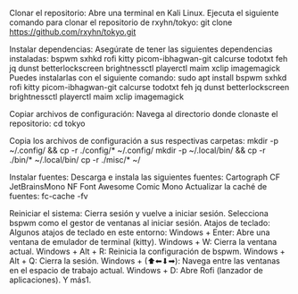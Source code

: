 Clonar el repositorio:
Abre una terminal en Kali Linux.
Ejecuta el siguiente comando para clonar el repositorio de rxyhn/tokyo:
git clone https://github.com/rxyhn/tokyo.git

Instalar dependencias:
Asegúrate de tener las siguientes dependencias instaladas:
bspwm
sxhkd
rofi
kitty
picom-ibhagwan-git
calcurse
todotxt
feh
jq
dunst
betterlockscreen
brightnessctl
playerctl
maim
xclip
imagemagick
Puedes instalarlas con el siguiente comando:
sudo apt install bspwm sxhkd rofi kitty picom-ibhagwan-git calcurse todotxt feh jq dunst betterlockscreen brightnessctl playerctl maim xclip imagemagick

Copiar archivos de configuración:
Navega al directorio donde clonaste el repositorio:
cd tokyo

Copia los archivos de configuración a sus respectivas carpetas:
mkdir -p ~/.config/ && cp -r ./config/* ~/.config/
mkdir -p ~/.local/bin/ && cp -r ./bin/* ~/.local/bin/
cp -r ./misc/* ~/

Instalar fuentes:
Descarga e instala las siguientes fuentes:
Cartograph CF
JetBrainsMono NF
Font Awesome
Comic Mono
Actualizar la caché de fuentes:
fc-cache -fv

Reiniciar el sistema:
Cierra sesión y vuelve a iniciar sesión.
Selecciona bspwm como el gestor de ventanas al iniciar sesión.
Atajos de teclado:
Algunos atajos de teclado en este entorno:
Windows + Enter: Abre una ventana de emulador de terminal (kitty).
Windows + W: Cierra la ventana actual.
Windows + Alt + R: Reinicia la configuración de bspwm.
Windows + Alt + Q: Cierra la sesión.
Windows + (⬆⬅⬇➡): Navega entre las ventanas en el espacio de trabajo actual.
Windows + D: Abre Rofi (lanzador de aplicaciones).
Y más1.
